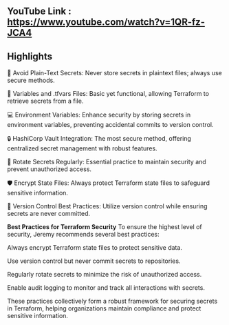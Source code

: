 ## YouTube Link : https://www.youtube.com/watch?v=1QR-fz-JCA4

## Highlights
  🔐 Avoid Plain-Text Secrets: Never store secrets in plaintext files; always use secure methods.
  
  📝 Variables and .tfvars Files: Basic yet functional, allowing Terraform to retrieve secrets from a file.
  
  💻 Environment Variables: Enhance security by storing secrets in environment variables, preventing accidental commits to version control.
  
  🔒 HashiCorp Vault Integration: The most secure method, offering centralized secret management with robust features.
  
  🔄 Rotate Secrets Regularly: Essential practice to maintain security and prevent unauthorized access.
  
  🛡️ Encrypt State Files: Always protect Terraform state files to safeguard sensitive information.
  
  📝 Version Control Best Practices: Utilize version control while ensuring secrets are never committed.<p>




**Best Practices for Terraform Security**
To ensure the highest level of security, Jeremy recommends several best practices:<p>
Always encrypt Terraform state files to protect sensitive data.<p>
Use version control but never commit secrets to repositories.<p>
Regularly rotate secrets to minimize the risk of unauthorized access.<p>
Enable audit logging to monitor and track all interactions with secrets.<p>
These practices collectively form a robust framework for securing secrets in Terraform, helping organizations maintain compliance and protect sensitive information.<p>


